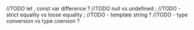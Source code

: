 //TODO let , const var difference ?
//TODO null vs undefined ;
//TODO -  strict equality vs loose equality ;
//TODO - template string ?
//TODO -  type conversion vs type coersion ?